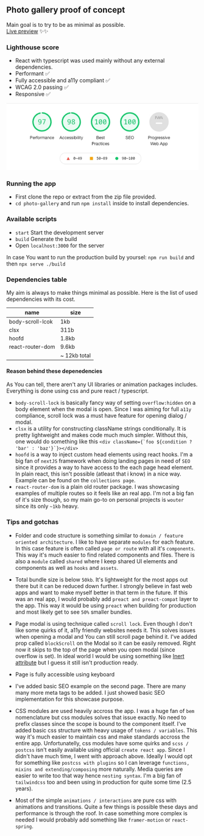 ## Photo gallery proof of concept

Main goal is to try to be as minimal as possible.  
[Live preview](https://musing-thompson-d678aa.netlify.app/) ✨✨

### Lighthouse score

- React with typescript was used mainly without any external dependencies.
- Performant :white_check_mark:
- Fully accessible and a11y compliant :white_check_mark:
- WCAG 2.0 passing :white_check_mark:
- Responsive :white_check_mark:

![Lighthouse score](screenshots/lighthouse.jpg)

### Running the app

- First clone the repo or extract from the zip file provided.
- `cd photo-gallery` and run `npm install` inside to install dependencies.

### Available scripts

- `start` Start the development server
- `build` Generate the build
- Open `localhost:3000` for the server

In case You want to run the production build by yoursel:
`npm run build` and then `npx serve ./build`

### Dependencies table

My aim is always to make things minimal as possible. Here is the list of used dependencies with its cost.

| name             | size         |
| ---------------- | ------------ |
| body-scroll-lcok | 1kb          |
| clsx             | 311b         |
| hoofd            | 1.8kb        |
| react-router-dom | 9.6kb        |
|                  | ~ 12kb total |

#### Reason behind these depenedencies

As You can tell, there aren't any UI libraries or animation packages includes. Everything is done using css and pure react / typescript.

- `body-scroll-lock` is basically fancy way of setting `overflow:hidden` on a body element when the modal is open. Since I was aiming for full `a11y` compliance, scroll lock was a must have feature for opening dialog / modal.
- `clsx` is a utility for constructing className strings conditionally. It is pretty lightweight and makes code much much simpler. Without this, one would do something like this `` <div className={`foo ${condition ? 'bar' : 'baz'}`}></div> ``
- `hoofd` is a way to inject custom head elements using react hooks. I'm a big fan of `nextJS` framework when doing landing pages in need of `SEO` since it provides a way to have access to the each page head element. In plain react, this isn't possible (atleast that i know) in a nice way. Example can be found on the `collections page`.
- `react-router-dom` is a plain old router package. I was showcasing examples of multiple routes so it feels like an real app. I'm not a big fan of it's size though, so my main go-to on personal projects is `wouter` since its only `~1kb` heavy.

### Tips and gotchas

- Folder and code structure is something similar to `domain / feature oriented architecture`. I like to have separate `modules` for each feature. In this case feature is often called `page or route` with all it's `components`. This way it's much easier to find related components and files. There is also a `module` called `shared` where I keep shared UI elements and components as well as `hooks` and `assets`.
- Total bundle size is below `50kb`. It's lightweight for the most apps out there but it can be reduced down further. I strongly believe in fast web apps and want to make myself better in that term in the future. If this was an real app, I would probably add `preact and preact-compat` layer to the app. This way it would be using `preact` when building for production and most likely get to see `50%` smaller bundles.

- Page modal is using technique called `scroll lock`. Even though I don't like some quirks of it, a11y friendly websites needs it. This solves issues when opening a modal and You can still scroll page behind it. I've added prop called `blockScroll` on the Modal so it can be easily removed. Right now it skips to the top of the page when you open modal (since overflow is set). In ideal world I would be using something like [Inert attribute](https://github.com/WICG/inert) but I guess it still isn't production ready.
- Page is fully accessible using keyboard
- I've added basic SEO example on the second page. There are many many more meta tags to be added. I just showed basic SEO implementation for this showcase purpose.
- CSS modules are used heavily accross the app. I was a huge fan of `bem` nomenclature but css modules solves that issue exactly. No need to prefix classes since the scope is bound to the component itself. I've added basic css structure with heavy usage of `tokens / variables`. This way it's much easier to maintain css and make standards accross the entire app. Unfortunatelly, css modules have some quirks and `scss / postcss` isn't easily available using official `create react app`. Since I didn't have much time, I went with approach above. Ideally I would opt for something like `postcss with plugins` so I can leverage `functions, mixins and extending/composing` more naturally. Media queries are easier to write too that way hence `nesting syntax`. I'm a big fan of `tailwindcss` too and been using in production for quite some time (2.5 years).
- Most of the simple `animations / interactions` are pure css with animations and transitions. Quite a few things is possible these days and performance is through the roof. In case something more complex is needed I would probably add something like `framer-motion` or `react-spring`.
